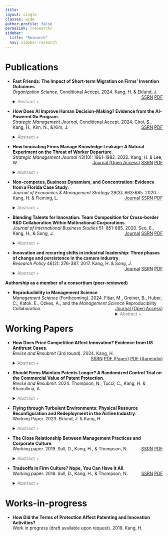 ```yaml
---
title: 
layout: single
classes: wide
author-profile: false
permalink: /research/
sidebar:
  title: "Research"
  nav: sidebar-research
---
```

<div style="margin-top:10px;"></div> <!-- -30px -->

# Publications


+ **Fast Friends: The Impact of Short-term Migration on Firms' Invention Outcomes**.  
*Organization Science*, Conditional Accept. 2024. Kang, H. & Eklund, J.
<span style="float:right"><a href="https://www.ssrn.com/abstract=4742137" class="btn btn--info btn--small">SSRN</a>
<a href="/assets/pdf/Kang-Eklund-2024-Fast-Friends.pdf" class="btn btn--danger btn--small">PDF</a></span>
  <details>
  <summary><font color="gray">Abstract +</font></summary>
    <blockquote>Large firms generally undertake their research and development (R&D) activities through networks of laboratories located in multiple countries. Scholars have sought to understand how knowledge flows between these R&D centers through examining firms’ use of information technology, shared common routines, and long-term immigration of human capital. Less is known about whether short-term migration of scientists between R&D centers located in different countries can impact firms’ intra-organizational knowledge flows and resultant invention outcomes. However, firms often leverage short-term migration of employees, thus understanding how it can impact firms’ invention outcomes is important. We theoretically argue that short-term migration of employees to R&D centers in other countries can help to lower the communication costs associated with transferring tacit knowledge between different R&D centers. In turn, this will translate into firms creating a greater quantity of inventions that draw on a broader scope of knowledge. Further, we suggest that these benefits of reduced communication costs on firms’ invention outcomes will be magnified if the two R&D centers have an intermediate level of knowledge overlap and if their primary spoken languages differ. To empirically test these arguments, we take advantage of the creation of the visa-waiver program for up to 42 countries which increased their citizens’ ease of visiting the USA. We broadly find support for our theoretical arguments in the context of the pharmaceutical industry. Further, we find that both R&D centers (host and visitor) gain from short term migration with the magnitude being greater for centers with access to more resources.</blockquote>
  </details>
  
+ **How Does AI Improve Human Decision-Making? Evidence from the AI-Powered Go Program**.  
*Strategic Management Journal*, Conditional Accept. 2024. Choi, S., Kang, H., Kim, N., & Kim, J.
<span style="float:right"><a href="https://papers.ssrn.com/sol3/papers.cfm?abstract_id=3893835" class="btn btn--info btn--small">SSRN</a>
<a href="/assets/pdf/CKKK-AI-Go.pdf" class="btn btn--danger btn--small">PDF</a></span>
  <details>
  <summary><font color="gray">Abstract +</font></summary>
    <blockquote>We study how humans learn from AI, exploiting an introduction of an AI-powered Go program (APG) that unexpectedly outperformed the best professional player. We compare the move quality of professional players to that of APG's superior solutions around its public release. Our analysis of 749,190 moves demonstrates significant improvements in players' move quality, accompanied by decreased number and magnitude of errors. The effect is pronounced in the early stages of the game where uncertainty is highest. In addition, younger players and those in AI-exposed countries experience greater improvement, suggesting potential inequality in learning from AI. Further, while players of all levels learn, less skilled players derive higher marginal benefits. These findings have implications for managers seeking to adopt and utilize AI effectively within their organizations.</blockquote>
  </details>
    
+ **How Innovating Firms Manage Knowledge Leakage: A Natural Experiment on the Threat of Worker Departure**.  
*Strategic Management Journal* 43(10): 1961-1982. 2022. Kang, H. & Lee, W.
<span style="float:right"><a href="https://doi.org/10.1002/smj.3404" class="btn btn--warning btn--small">Journal (Open Access)</a>
  <a href="https://papers.ssrn.com/sol3/papers.cfm?abstract_id=3171829" class="btn btn--info btn--small">SSRN</a>
  <a href="/assets/pdf/Kang-Lee-2022-Combined.pdf" class="btn btn--danger btn--small">PDF</a>
  <details>
  <summary><font color="gray">Abstract +</font></summary>
    <blockquote>Knowledge protection strategies are crucial to innovating firms facing the risk of knowledge leakage. We examine the threat of worker departure as a key mechanism through which firms choose between patents and secrecy. We exploit a 1998 California court decision that ruled out-of-state noncompetes were not enforceable in California, thereby creating a loophole limiting non-California firms in their enforcement of noncompetes against their workers. When facing a higher threat of worker departure, firms strategically increased patent filings, exchanging legal protection for public disclosure of the invention. These effects were magnified for large-sized firms and for those in complex and fast-growing industries. Further mechanism tests on the possession of trade secrets, inventor migration, saliency of the decision, and independent inventors support our theoretical account.</blockquote>
  </details>
  
+ **Non-competes, Business Dynamism, and Concentration: Evidence from a Florida Case Study**.  
*Journal of Economics & Management Strategy* 29(3): 663-685. 2020. Kang, H. & Fleming, L.
<span style="float:right"><a href="https://doi.org/10.1111/jems.12349" class="btn btn--warning btn--small">Journal</a>
  <a href="https://papers.ssrn.com/sol3/papers.cfm?abstract_id=3172477" class="btn btn--info btn--small">SSRN</a>
  <a href="/assets/pdf/SSRN-id3172477.pdf" class="btn btn--danger btn--small">PDF</a></span>
    <details>
    <summary markdown="span"><font color="gray">Abstract +</font></summary>
    <blockquote>Most research on non‐competes has focused on employees; here we study how non‐competes affect firm location choice, growth, and consequent regional concentration, using Florida's 1996 legislative change that eased restrictions on their enforcement. Difference‐in‐differences models show that following the change, establishments of large firms were more likely to enter Florida; they also created a greater proportion of jobs and increased their share of employment in the state. Entrepreneurs or establishments of small firms, in contrast, were less likely to enter Florida following the law change; they also created a smaller proportion of new jobs and decreased their share of employment. Consistent with these location and job creation dynamics, regional business concentration increased following the law change in Florida. Nationwide cross‐sections demonstrate consistent correlations between state‐level non‐compete enforcement and the location, employment, and concentration dynamics illustrated in Florida.</blockquote>
  </details>

+ **Blending Talents for Innovation: Team Composition for Cross-border R&D Collaboration Within Multinational Corporations**.  
*Journal of International Business Studies* 51: 851-885. 2020. Seo, E., Kang, H., & Song, J.
<span style="float:right"><a href="https://doi.org/10.1057/s41267-020-00331-z" class="btn btn--warning btn--small">Journal</a>
  <a href="https://papers.ssrn.com/sol3/papers.cfm?abstract_id=3575878" class="btn btn--info btn--small">SSRN</a>
  <a href="/assets/pdf/SSRN-id3575878.pdf" class="btn btn--danger btn--small">PDF</a></span>
    <details>
    <summary><font color="gray">Abstract +</font></summary>
      <blockquote>Despite the upsurge in cross-border R&D collaboration within multinational corporations (MNCs), firms often fail to realize the full potential of cross-border R&D teams. We examine under what conditions geographic diversity might lead to higher or lower innovation performance by focusing on the moderating roles of team composition. We first demonstrate that the geographic diversity of an MNC’s research team has a curvilinear (inverted U-shaped) relationship with the team’s innovation performance. Building upon group learning theory, we further claim that this non-linear relationship is strengthened by the technical experience heterogeneity of researchers but weakened by repeated collaboration among researchers. Our analyses on the top 25 multinational pharmaceutical companies and their 59,998 patents registered from 1981 to 2012 provide strong support for our hypotheses. When geographic diversity is relatively low, teams with different levels of technical experience and more fresh collaborators improve performance by amplifying the benefits of sourcing diverse knowledge. With high geographic dispersion, on the other hand, minimal experience heterogeneity and more instances of past collaboration lead to better performance by facilitating the integration of diverse knowledge. The results shed light on the importance of technical and social relationships among researchers in sourcing and integrating location-specific knowledge and ultimately enhancing team performance.</blockquote>
    </details>

+ **Innovation and recurring shifts in industrial leadership: Three phases of change and persistence in the camera industry**.  
*Research Policy* 46(2): 376-387. 2017. Kang, H. & Song, J.
<span style="float:right"><a href="https://www.sciencedirect.com/science/article/pii/S004873331630138X" class="btn btn--warning btn--small">Journal</a>
  <a href="https://papers.ssrn.com/sol3/papers.cfm?abstract_id=3172481" class="btn btn--info btn--small">SSRN</a>
  <a href="/assets/pdf/SSRN-id3172481.pdf" class="btn btn--danger btn--small">PDF</a></span>
  <details>
  <summary><font color="gray">Abstract +</font></summary>
    <blockquote>This study examines factors underlying three phases of change or persistence in industrial leadership in the sector of interchangeable-lens cameras over the past century. During this period there were two major phases of leadership change, both associated with the emergence of innovations involving major discontinuities in the industry’s core technologies. First, Japan won market leadership from Germany in the mid-1960s after commercializing the single-lens reflex (SLR) camera that replaced the previously dominant German rangefinder camera. Second, in the late-2000s, Japanese latecomer firms and a Korean firm developed Mirrorless cameras, which allowed them to capture the majority of market share from the incumbent Japanese leaders. We also examine the long period (about 60 years) between these two phases of change, during which leading Japanese firms were able to sustain their market leadership despite the digital revolution from the 1980s to 1990s. This paper explores the factors influencing these contrasting experiences of change and persistence in industry leadership. The analysis integrates several aspects of sectoral innovation systems – i.e., windows of opportunity associated with technology, demand, and institution – as well as the strategies of incumbents and latecomer firms. The conclusions highlight the complex and diverse combinations and importance of the factors that help explain the patterns of shifts in leadership.</blockquote>
  </details>

**Authorship as a member of a consortium (peer-reviewed)**

+ **Reproducibility in Management Science**.  
*Management Science* (Forthcoming). 2024. Fišar, M., Greiner, B., Huber, C., Katok. E., Ozkes, A., and the *Management Science* Reproducibility Collaboration.
<span style="float:right"><a href="https://pubsonline.informs.org/doi/epdf/10.1287/mnsc.2023.03556" class="btn btn--warning btn--small">Journal (Open Access)</a>
  <details>
  <summary><font color="gray">Abstract +</font></summary>
    <blockquote>With the help of more than 700 reviewers, we assess the reproducibility of nearly 500 articles published in the journal Management Science before and after the introduction of a new Data and Code Disclosure policy in 2019. When considering only articles for which data accessibility and hardware and software requirements were not an obstacle for reviewers, the results of more than 95% of articles under the new disclosure policy could be fully or largely computationally reproduced. However, for 29% of articles, at least part of the data set was not accessible to the reviewer. Considering all articles in our sample reduces the share of reproduced articles to 68%. These figures represent a significant increase compared with the period before the introduction of the disclosure policy, where only 12% of articles voluntarily provided replication materials, of which 55% could be (largely) reproduced. Substantial heterogeneity in reproducibility rates across different fields is mainly driven by differences in data set accessibility. Other reasons for unsuccessful reproduction attempts include missing code, unresolvable code errors, weak or missing documentation, and software and hardware requirements and code complexity. Our findings highlight the importance of journal code and data disclosure policies and suggest potential avenues for enhancing their effectiveness.</blockquote>
  </details>

# Working Papers

+ **How Does Price Competition Affect Innovation? Evidence from US Antitrust Cases**.  
*Revise and Resubmit* (3rd round). 2024. Kang, H.
<span style="float:right"><a href="https://papers.ssrn.com/sol3/papers.cfm?abstract_id=3516974" class="btn btn--info btn--small">SSRN</a>
<a href="/assets/pdf/Kang-2021-Price Competition and Innovation-Paper.pdf" class="btn btn--danger btn--small">PDF (Paper)</a>
<a href="/assets/pdf/Kang-2021-Price Competition and Innovation-Appendix.pdf" class="btn btn--danger btn--small">PDF (Appendix)</a></span>
  <details>
  <summary><font color="gray">Abstract +</font></summary>
    <blockquote>This paper examines how price competition in the product market affects the intensity and breadth of innovation. I assemble a unique data set comprising all 461 collusion cases prosecuted in the United States from 1975 through 2016 and match 1,818 collusive firms to firm-level data on innovation. Empirical results from a difference-in-differences methodology show a negative relationship between price competition and innovation. When collusion suppressed price competition, colluding firms increased patent filings by 28 percent and top-quality patents by 20 percent. A significant portion of these patents are attributable to genuine innovation activities because innovation inputs—R&D investment and the number of unique patenting inventors—increased in tandem by 16 percent and 34 percent, respectively. Furthermore, the number of patented technology classes increased by 16 percent as firms broadened their scope of innovation by exploring new technological areas. When competition was restored by collusion breakup, the increased and broadened innovation activities reverted to their previous levels. The effects were greater for collusion that was stronger and in fast-growing industries. I further explore market profitability and financial constraints on firms as potential mechanisms driving the trade-off between price competition and innovation growth.</blockquote>
  </details>

+ **Should Firms Maintain Patents Longer? A Randomized Control Trial on the Commercial Value of Patent Protection**.  
*Revise and Resubmit*. 2024. Thompson, N., Tucci, C., Kang, H. & Khairullina, A.
  <details>
  <summary><font color="gray">Abstract +</font></summary>
    <blockquote>Globally, firms spend approximately $1.7 trillion on R&D, much of which is aimed at producing patentable innovations. But using patents to cut off competitors’ access to an innovation is expensive to get and to maintain, costing an average of $1–2 million for global protection. That expense is only worthwhile if the exclusivity generated by the patent provides enough commercial value for the firm, principally through higher sales or profitability in the product market. In practice, making decisions whether to get or maintain patents is difficult because firms often can’t quantify the commercial value of a patent, even after the fact, because they never observe the performance of an equivalent innovation that is unpatented. Academics have been similarly stymied in quantifying the commercial value of patents because of (1) strong selection into which innovations are patented, (2) the difficulty in connecting patent protection to specific products, and (3) the commercial sensitivity of product-level financial data.
      This paper presents the first randomized control trial to evaluate the commercial value of maintaining patent protection. In collaboration with a large multinational company, existing patents covering products in the marketplace were either abandoned or maintained at random. We then traced the effects of patent protection on product-level commercial outcomes using confidential internal data. On the margin, products protected by patents generated 35% more revenue for the firm, primarily through higher unit sales. Maintaining these patents was highly cost effective, yielding $67 in additional benefits for each dollar spent. Insomuch as the patenting behavior of the firm in our study is representative, our results suggest that firms should be maintaining more patent protection on products.</blockquote>
  </details>

+ **Flying through Turbulent Environments: Physical Resource Reconfiguration and Redeployment in the Airline Industry**.  
Working Paper. 2023. Eklund, J. & Kang, H.
  <details>
  <summary><font color="gray">Abstract +</font></summary>
    <blockquote>Strategy scholars have extensively studied how incumbent firms respond to industry shocks. One under-studied factor shaping how incumbents respond relates to how effectively they reallocate their resources to take advantage of opportunities emerging from a shock. Using an adjustment cost lens, we argue that firms with more fungible and decomposable resources are better able to take advantage of any opportunities emerging from a shock. Further, we argue that firms operating in less competitive markets will respond more effectively to the shock as they face lower adjustment costs. We find support for our arguments in the context of the US domestic airline industry following the significant impact of COVID-19 on passenger volumes, with some airlines better able to navigate the shift to freight transportation than others.</blockquote>
  </details>
  
+ **The Close Relationship Between Management Practices and Corporate Culture**.  
Working paper. 2019. Sull, D., Kang, H., & Thompson, N.
<span style="float:right"><a href="https://papers.ssrn.com/sol3/papers.cfm?abstract_id=3462116" class="btn btn--info btn--small">SSRN</a>
<a href="/assets/pdf/SSRN-id3462116.pdf" class="btn btn--danger btn--small">PDF</a></span>
  <details>
  <summary><font color="gray">Abstract +</font></summary>
    <blockquote>A growing body of literature finds that a healthy corporate culture is associated with superior financial performance. A separate stream of research has found that a firm’s adoption of management “best practices” is correlated with higher efficiency and productivity. To date, the cultural and management practices literatures have proceeded in parallel, with few studies considering the relationship between an organization’s processes and its culture. This paper uses data from a carefully-designed survey of 370 organizations and nearly ten thousand managers to simultaneously measure corporate culture and management practices. Our key finding is that the quality of a company’s management practices and health of its corporate culture are highly correlated. This implies that studies which measure either culture or processes in isolation are likely to overstate their impact on performance. We also provide suggestive evidence that management practices may cause changes in corporate culture, or at least that this effect is stronger than the reverse.</blockquote>
  </details>

+ **Tradeoffs in Firm Culture? Nope, You Can Have It All**.  
Working paper. 2018. Sull, D., Kang, H., & Thompson, N.
<span style="float:right"><a href="https://papers.ssrn.com/sol3/papers.cfm?abstract_id=3228167" class="btn btn--info btn--small">SSRN</a>
<a href="/assets/pdf/SSRN-id3228167.pdf" class="btn btn--danger btn--small">PDF</a></span>
  <details>
  <summary><font color="gray">Abstract +</font></summary>
    <blockquote>A firm can exhibit many “good” cultural values, for example collaboration, integrity, or ambition. Influential theories of corporate culture claim that firms must choose which cultural values to foster because of inherent trade-offs between them. This paper tests this proposition using a new survey of managers (370 firms, averaging 27 respondents each). We find no evidence of trade-offs. To the contrary, we find that firms that score higher on one cultural value also tend to score higher on others. Our findings suggest that any inherent trade-offs are outweighed by the ability of good management practices to help a firm excel across many cultural values.</blockquote>
  </details>

# Works-in-progress

+ **How Did the Terms of Protection Affect Patenting and Innovation Activities?**  
Work in progress (draft available upon request). 2019. Kang, H.

<br><br><br><br>


